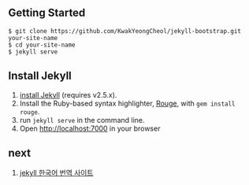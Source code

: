 
## Getting Started

```
$ git clone https://github.com/KwakYeongCheol/jekyll-bootstrap.git your-site-name
$ cd your-site-name
$ jekyll serve
```


## Install Jekyll


1. [install Jekyll](http://jekyllrb.com/docs/installation) (requires v2.5.x).
2. Install the Ruby-based syntax highlighter, [Rouge](https://github.com/jneen/rouge), with `gem install rouge`.
3. run `jekyll serve` in the command line.
4. Open <http://localhost:7000> in your browser


## next
1. [jekyll 한국어 번역 사이트](http://jekyllrb-ko.github.io/)